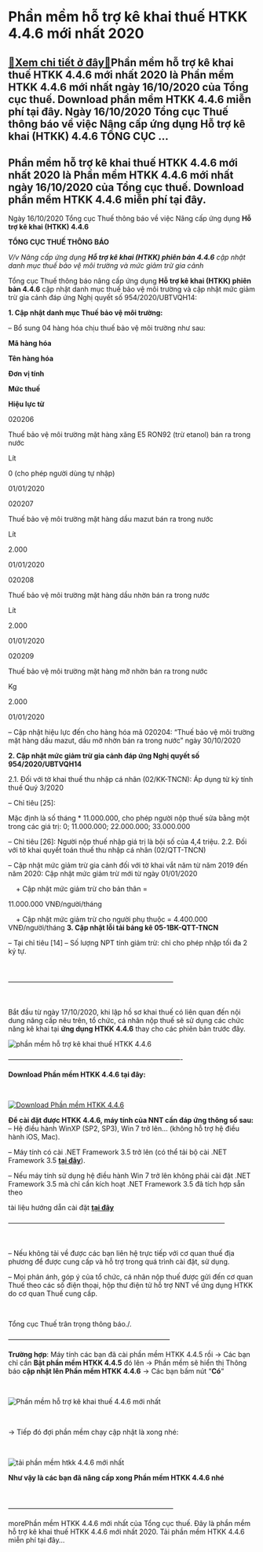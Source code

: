 Phần mềm hỗ trợ kê khai thuế HTKK 4.4.6 mới nhất 2020
=====================================================

[:gift:Xem chi tiết ở đây:gift:](https://hddtvn.com/phan-mem-ho-tro-ke-khai-thue-htkk-4-4-6-moi-nhat-2020/)Phần mềm hỗ trợ kê khai thuế HTKK 4.4.6 mới nhất 2020 là Phần mềm HTKK 4.4.6 mới nhất ngày 16/10/2020 của Tổng cục thuế. Download phần mềm HTKK 4.4.6 miễn phí tại đây. Ngày 16/10/2020 Tổng cục Thuế thông báo về việc Nâng cấp ứng dụng Hỗ trợ kê khai (HTKK) 4.4.6 TỔNG CỤC …
--------------------------------------------------------------------------------------------------------------------------------------------------------------------------------------------------------------------------------------------------------------------------------



Phần mềm hỗ trợ kê khai thuế HTKK 4.4.6 mới nhất 2020 là Phần mềm HTKK 4.4.6 mới nhất ngày 16/10/2020 của Tổng cục thuế. Download phần mềm HTKK 4.4.6 miễn phí tại đây.
-------------------------------------------------------------------------------------------------------------------------------------------------------------------------


Ngày 16/10/2020 Tổng cục Thuế thông báo về việc Nâng cấp ứng dụng **Hỗ trợ kê khai (HTKK) 4.4.6**



  

**TỔNG CỤC THUẾ THÔNG BÁO**


*V/v Nâng cấp ứng dụng **Hỗ trợ kê khai (HTKK) phiên bản 4.4.6** cập nhật danh mục thuế bảo vệ môi trường và mức giảm trừ gia cảnh*

  

Tổng cục Thuế thông báo nâng cấp ứng dụng **Hỗ trợ kê khai (HTKK) phiên bản 4.4.6** cập nhật danh mục thuế bảo vệ môi trường và cập nhật mức giảm trừ gia cảnh đáp ứng Nghị quyết số 954/2020/UBTVQH14:

**1. Cập nhật danh mục Thuế bảo vệ môi trường:**


 – Bổ sung 04 hàng hóa chịu thuế bảo vệ môi trường như sau:






**Mã hàng hóa**

**Tên hàng hóa**

**Đơn vị tính**

**Mức thuế**

**Hiệu lực từ**



020206

Thuế bảo vệ môi trường mặt hàng xăng E5 RON92 (trừ etanol) bán ra trong nước

Lít

0 (cho phép người dùng tự nhập)

01/01/2020



020207

Thuế bảo vệ môi trường mặt hàng dầu mazut bán ra trong nước

Lít

2.000

01/01/2020



020208

Thuế bảo vệ môi trường mặt hàng dầu nhờn bán ra trong nước

Lít

2.000

01/01/2020



020209

Thuế bảo vệ môi trường mặt hàng mỡ nhờn bán ra trong nước

Kg

2.000

01/01/2020




– Cập nhật hiệu lực đến cho hàng hóa mã 020204: “Thuế bảo vệ môi trường mặt hàng dầu mazut, dầu mỡ nhờn bán ra trong nước” ngày 30/10/2020


**2. Cập nhật mức giảm trừ gia cảnh đáp ứng Nghị quyết số 954/2020/UBTVQH14**


 2.1. Đối với tờ khai thuế thu nhập cá nhân (02/KK-TNCN): Áp dụng từ kỳ tính thuế Quý 3/2020  

 – Chỉ tiêu [25]: 

Mặc định là số tháng * 11.000.000, cho phép người nộp thuế sửa bằng một trong các giá trị: 0; 11.000.000; 22.000.000; 33.000.000  

 – Chỉ tiêu [26]: Người nộp thuế nhập giá trị là bội số của 4,4 triệu.
 2.2. Đối với tờ khai quyết toán thuế thu nhập cá nhân (02/QTT-TNCN)  

 – Cập nhật mức giảm trừ gia cảnh đối với tờ khai vắt năm từ năm 2019 đến năm 2020: Cập nhật mức giảm trừ mới từ ngày 01/01/2020  

     + Cập nhật mức giảm trừ cho bản thân = 

11.000.000 VNĐ/người/tháng  

    + Cập nhật mức giảm trừ cho người phụ thuộc = 4.400.000 VNĐ/người/tháng
**3. Cập nhật lỗi tải bảng kê 05-1BK-QTT-TNCN**  

 – Tại chỉ tiêu [14] – Số lượng NPT tính giảm trừ: chỉ cho phép nhập tối đa 2 ký tự.  

  



————————————————————————

  

Bắt đầu từ ngày 17/10/2020, khi lập hồ sơ khai thuế có liên quan đến nội dung nâng cấp nêu trên, tổ chức, cá nhân nộp thuế sẽ sử dụng các chức năng kê khai tại **ứng dụng HTKK 4.4.6** thay cho các phiên bản trước đây.

  

![phần mềm hỗ trợ kê khai thuế HTKK 4.4.6](https://hddtvn.com/wp-content/uploads/2021/01/phan-mem-ho-ke-khai-thue-HTKK-4_4_6.png "phần mềm hỗ trợ kê khai thuế HTKK 4.4.6")

—————————————————————————-



**Download Phần mềm HTKK 4.4.6 tại đây:**  

  

[![Download Phần mềm HTKK 4.4.6](https://hddtvn.com/wp-content/uploads/2021/01/tai-xuong.png "Download Phần mềm HTKK 4.4.6")](https://www.fshare.vn/file/5NKL11UUFB23 "Download Phần mềm HTKK 4.4.6")


**Để cài đặt được HTKK 4.4.6, máy tính của NNT cần đáp ứng thông số sau:**
– Hệ điều hành WinXP (SP2, SP3), Win 7 trở lên… (không hỗ trợ hệ điều hành iOS, Mac).


– Máy tính có cài .NET Framework 3.5 trở lên (có thể tải bộ cài .NET Framework 3.5 **[tại đây](https://www.fshare.vn/file/F4X6R3TJZ5FH "tải NET Frameword 3.5")**).


 – Nếu máy tính sử dụng hệ điều hành Win 7 trở lên không phải cài đặt .NET Framework 3.5 mà chỉ cần kích hoạt .NET Framework 3.5 đã tích hợp sẵn theo 

tài liệu hướng dẫn cài đặt **[tại đây](http://www.gdt.gov.vn/wps/wcm/connect/ee2414f2-f093-4eb7-91bf-7df936c36444/HD+cai+dat+HTKK+4.0.pdf?MOD=AJPERES&CACHEID=ROOTWORKSPACEee2414f2-f093-4eb7-91bf-7df936c36444 "hướng dẫn cài đặt htkk 4.0")**

  

 ———————————————————————————————–  

  

– Nếu không tải về được các bạn liên hệ trực tiếp với cơ quan thuế địa phương để được cung cấp và hỗ trợ trong quá trình cài đặt, sử dụng.


– Mọi phản ánh, góp ý của tổ chức, cá nhân nộp thuế được gửi đến cơ quan Thuế theo các số điện thoại, hộp thư điện tử hỗ trợ NNT về ứng dụng HTKK do cơ quan Thuế cung cấp.  

 



Tổng cục Thuế trân trọng thông báo./.

  

———————————————————————–

  

**Trường hợp**: Máy tính các bạn đã cài phần mềm HTKK 4.4.5 rồi -> Các bạn chỉ cần **Bật phần mềm HTKK 4.4.5** đó lên -> Phần mềm sẽ hiển thị Thông báo **cập nhật lên Phần mềm HTKK 4.4.6** -> Các bạn bấm nút “**Có**“  

  

![Phần mềm hỗ trợ kê khai thuế 4.4.6 mới nhất](https://hddtvn.com/wp-content/uploads/2021/01/phan-mem-ho-tro-ke-khai-thue-4_4_6-moi-nhat.png "Phần mềm hỗ trợ kê khai thuế 4.4.6 mới nhất")  

  

-> Tiếp đó đợi phần mềm chạy cập nhật là xong nhé:  

  

![tải phần mềm htkk 4.4.6 mới nhất](https://hddtvn.com/wp-content/uploads/2021/01/tai-phan-mem-htkk-4-4-6-moi-nhat.png "tải phần mềm htkk 4.4.6 mới nhất")

**Như vậy là các bạn đã nâng cấp xong Phần mềm HTKK 4.4.6 nhé**

  

————————————————————————

morePhần mềm HTKK 4.4.6 mới nhất của Tổng cục thuế. Đây là phần mềm hỗ trợ kê khai thuế HTKK 4.4.6 mới nhất 2020. Tải phần mềm HTKK 4.4.6 miễn phí tại đây…

